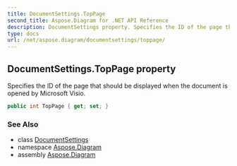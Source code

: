```yaml
---
title: DocumentSettings.TopPage
second_title: Aspose.Diagram for .NET API Reference
description: DocumentSettings property. Specifies the ID of the page that should be displayed when the document is opened by Microsoft Visio
type: docs
url: /net/aspose.diagram/documentsettings/toppage/
---
```

## DocumentSettings.TopPage property

Specifies the ID of the page that should be displayed when the document is opened by Microsoft Visio.

```csharp
public int TopPage { get; set; }
```

### See Also

* class [DocumentSettings](../)
* namespace [Aspose.Diagram](../../documentsettings/)
* assembly [Aspose.Diagram](../../../)


